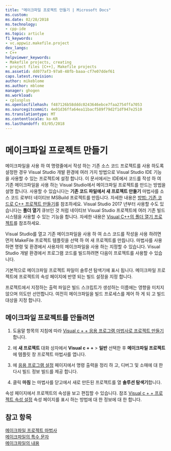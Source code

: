 ```yaml
---
title: "메이크파일 프로젝트 만들기 | Microsoft Docs"
ms.custom: 
ms.date: 02/28/2018
ms.technology:
- cpp-ide
ms.topic: article
f1_keywords:
- vc.appwiz.makefile.project
dev_langs:
- C++
helpviewer_keywords:
- Makefile projects, creating
- project files [C++], Makefile projects
ms.assetid: dd077af3-97a8-48fb-baaa-cf7e07ddef61
caps.latest.revision: 
author: mikeblome
ms.author: mblome
manager: ghogen
ms.workload:
- cplusplus
ms.openlocfilehash: f487126b58dddc0243646ebce7faa2754ffa7053
ms.sourcegitcommit: 4e01d36ffa64ea11bacf589f79d2f1df947e2510
ms.translationtype: MT
ms.contentlocale: ko-KR
ms.lasthandoff: 03/05/2018
---
```

# <a name="creating-a-makefile-project"></a>메이크파일 프로젝트 만들기

메이크파일을 사용 하 여 명령줄에서 작성 하는 기존 소스 코드 프로젝트를 사용 하도록 설정한 경우 Visual Studio 개발 환경에 여러 가지 방법으로 Visual Studio IDE 기능을 사용할 수 있는 프로젝트에 설정 합니다. 이 문서에서는 IDE에서 코드를 작성 하 여 기존 메이크파일을 사용 하는 Visual Studio에서 메이크파일 프로젝트를 만드는 방법을 설명 합니다. 사용할 수 있습니다는 **기존 코드 파일에서 새 프로젝트 만들기** 마법사를 소스 코드 로부터 네이티브 MSBuild 프로젝트를 만듭니다. 자세한 내용은 [방법: 기존 코드로 C++ 프로젝트 만들기](how-to-create-a-cpp-project-from-existing-code.md)를 참조하세요. Visual Studio 2017 년부터 사용할 수도 있습니다는 **폴더 열기** 큐브인 것 처럼 네이티브 Visual Studio 프로젝트에 여러 기존 빌드 시스템을 사용할 수 있는 기능을 합니다. 자세한 내용은 [Visual C++의 폴더 열기 프로젝트](non-msbuild-projects.md)를 참조하세요.

Visual Studio를 열고 기존 메이크파일을 사용 하 여 소스 코드를 작성을 사용 하려면 먼저 MakeFile 프로젝트 템플릿을 선택 하 여 새 프로젝트를 만듭니다. 마법사를 사용 하면 명령 및 환경에서 사용자의 메이크파일을 사용 하는 지정할 수 있습니다. Visual Studio 개발 환경에서 프로그램 코드를 빌드하려면 다음이 프로젝트를 사용할 수 있습니다.

기본적으로 메이크파일 프로젝트 파일이 솔루션 탐색기에 표시 됩니다. 메이크파일 프로젝트에 프로젝트의 속성 페이지에 반영 되는 빌드 설정을 지정 합니다.

프로젝트에서 지정하는 출력 파일은 빌드 스크립트가 생성하는 이름에는 영향을 미치지 않으며 의도만 선언합니다. 여전히 메이크파일을 빌드 프로세스를 제어 하 게 되 고 빌드 대상을 지정 합니다.

## <a name="to-create-a-makefile-project"></a>메이크파일 프로젝트를 만들려면

1. 도움말 항목의 지침에 따라 [Visual c + + 응용 프로그램 마법사로 프로젝트 만들기](../ide/creating-desktop-projects-by-using-application-wizards.md)합니다.

1. 에 **새 프로젝트** 대화 상자에서 **Visual c + +** > **일반** 선택한 후 **메이크파일 프로젝트** 에 템플릿 창 프로젝트 마법사를 엽니다.

1. 에 [응용 프로그램 설정](../ide/application-settings-makefile-project-wizard.md) 페이지에서 명령 출력을 정리 하 고, 디버그 및 소매에 대 한 다시 빌드 정보 빌드를 제공 합니다.

1. 클릭 **마침** 는 마법사를 닫고에서 새로 만든된 프로젝트를 열 **솔루션 탐색기**합니다.

속성 페이지에서 프로젝트의 속성을 보고 편집할 수 있습니다. 참조 [Visual c + + 프로젝트 속성 설정](../ide/working-with-project-properties.md) 속성 페이지를 표시 하는 방법에 대 한 정보에 대 한 합니다.

## <a name="see-also"></a>참고 항목

[메이크파일 프로젝트 마법사](../ide/makefile-project-wizard.md)<br/>
[메이크파일의 특수 문자](../build/special-characters-in-a-makefile.md)<br/>
[메이크파일의 내용](../build/contents-of-a-makefile.md)<br/>
